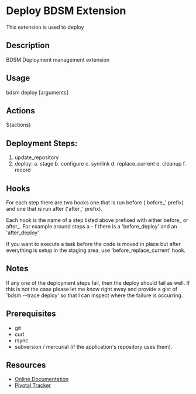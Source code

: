 # Deploy BDSM Extension

This extension is used to deploy

## Description

  BDSM Deployment management extension

## Usage

  bdsm deploy <action> [arguments]

## Actions

  $(actions)

## Deployment Steps:

1. update_repository
2. deploy:
  a. stage
  b. configure
  c. symlink
  d. replace_current
  e. cleanup
  f. record

## Hooks

For each step there are two hooks one that is run before ('before_' prefix)
and one that is run after ('after_' prefix).

Each hook is the name of a step listed above prefixed with either before_ or
after_.  For example around steps a - f there is a 'before_deploy' and an
'after_deploy'

If you want to execute a task before the code is moved in place but after
everything is setup in the staging area, use 'before_replace_current' hook.

## Notes

If any one of the deployment steps fail, then the deploy should fail as well.
If this is not the case please let me know right away and provide a gist of
'bdsm --trace deploy' so that I can inspect where the failure is occurring.

## Prerequisites

* git
* curl
* rsync
* subversion / mercurial (if the application's repository uses them).

## Resources

* [Online Documentation](http://extensions.beginrescueend.com/deploy/)
* [Pivotal Tracker](https://www.pivotaltracker.com/projects/26822)

